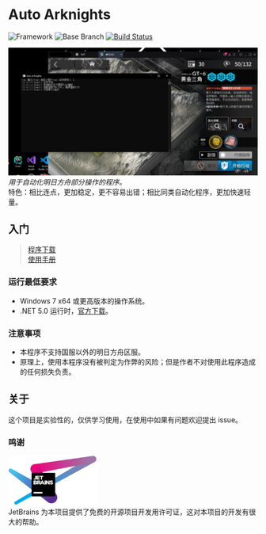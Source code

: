 # Auto Arknights

![Framework](https://img.shields.io/badge/.NET%205.0---?logo=C%20Sharp)
![Base Branch](https://img.shields.io/badge/Base%20Branch-dev--2.0.0-blue?logo=git)
[![Build Status](https://rev-unit.visualstudio.com/Auto-Arknights/_apis/build/status/CCRcmcpe.Auto-Arknights?branchName=dev-2.0.0)](https://rev-unit.visualstudio.com/Auto-Arknights/_build/latest?definitionId=1&branchName=dev-2.0.0)

![刷关演示](Docs/Resources/RunSample.png)
*用于自动化明日方舟部分操作的程序。*  
特色：相比连点，更加稳定，更不容易出错；相比同类自动化程序，更加快速轻量。

## 入门

> [程序下载](https://github.com/CCRcmcpe/Auto-Arknights/releases)  
> [使用手册](Docs/zh-cn/使用手册.md)

### 运行最低要求

* Windows 7 x64 或更高版本的操作系统。
* .NET 5.0 运行时，[官方下载](https://dotnet.microsoft.com/download/dotnet/current/runtime)。

### 注意事项

* 本程序不支持国服以外的明日方舟区服。
* 原理上，使用本程序没有被判定为作弊的风险；但是作者不对使用此程序造成的任何损失负责。

## 关于

这个项目是实验性的，仅供学习使用，在使用中如果有问题欢迎提出 issue。  

### 鸣谢

<a href="https://www.jetbrains.com/"><img src="Docs/Resources/Jetbrains.svg" alt="JetBrains" height="100"/></a>  
JetBrains 为本项目提供了免费的开源项目开发用许可证，这对本项目的开发有很大的帮助。
